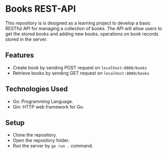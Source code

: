 # Books REST-API

This repository is is designed as a learning project to develop a basic RESTful API for managing a collection of books. The API will allow users to get the stored books and adding new books. operations on book records stored in the server.

## Features

- Create book by sending POST request on `localhost:8080/books`
- Retrieve books by sending GET request on `localhost:8080/books`

## Technologies Used

- Go: Programming Language.
- Gin: HTTP web framework for Go.

## Setup

- Clone the repository.
- Open the repository folder.
- Run the server by `go run .` command.
